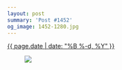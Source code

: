 ```yaml
---
layout: post
summary: 'Post #1452'
og_image: 1452-1280.jpg
---
```


<div class="post">
 <time>
  <a href="/1452">
   {{ page.date | date: "%B %-d, %Y" }}
  </a>
 </time>
 <a href="/1452">
  <figure data-taken="8/25/2021">
   <img sizes="(min-width: 700px) 50vw, calc(100vw - 2rem)" src="{{ site.assets_url }}/1452-640.jpg" srcset="{{ site.assets_url }}/1452-320.jpg 320w, {{ site.assets_url }}/1452-640.jpg 640w, {{ site.assets_url }}/1452-960.jpg 960w, {{ site.assets_url }}/1452-1280.jpg 1280w"/>
  </figure>
 </a>
</div>
